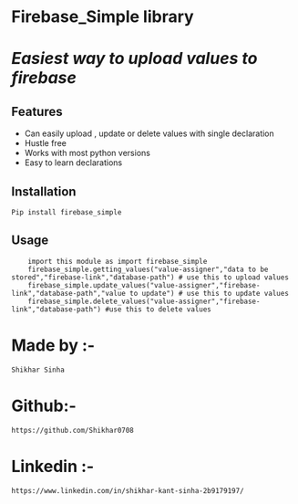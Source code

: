 # Firebase_Simple library
# _Easiest way to upload values to firebase_


## Features
- Can easily upload , update or delete values with single declaration
- Hustle free
- Works with most python versions
- Easy to learn declarations

## Installation
```Pip install firebase_simple ```

## Usage

``` 
    import this module as import firebase_simple
    firebase_simple.getting_values("value-assigner","data to be stored","firebase-link","database-path") # use this to upload values
    firebase_simple.update_values("value-assigner","firebase-link","database-path","value to update") # use this to update values
    firebase_simple.delete_values("value-assigner","firebase-link","database-path") #use this to delete values
```

# Made by :-
``` Shikhar Sinha ```

# Github:-
```https://github.com/Shikhar0708```

# Linkedin :-
```https://www.linkedin.com/in/shikhar-kant-sinha-2b9179197/```
